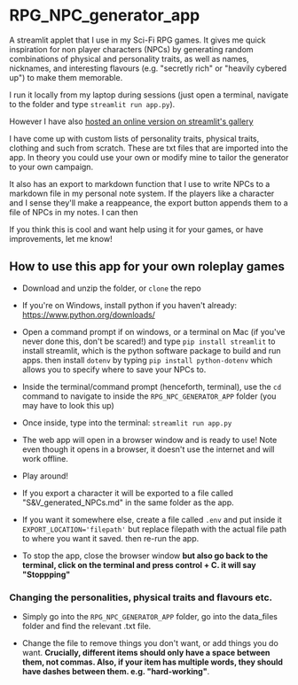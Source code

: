 # RPG_NPC_generator_app
A streamlit applet that I use in my Sci-Fi RPG games. It gives me quick inspiration for non player characters (NPCs) by generating random combinations of physical and personality traits, as well as names, nicknames, and interesting flavours (e.g. "secretly rich" or "heavily cybered up") to make them memorable. 

I run it locally from my laptop during sessions (just open a terminal, navigate to the folder and type `streamlit run app.py`).

However I have also [hosted an online version on streamlit's gallery](https://thomas-richardson-rpg-npc-generator-app-app-run-online-trd28i.streamlit.app/ )

I have come up with custom lists of personality traits, physical traits, clothing and such from scratch. These are txt files that are imported into the app. In theory you could use your own or modify mine to tailor the generator to your own campaign.

It also has an export to markdown function that I use to write NPCs to a markdown file in my personal note system. If the players like a character and I sense they'll make a reappeance, the export button appends them to a file of NPCs in my notes. I can then 

If you think this is cool and want help using it for your games, or have improvements, let me know!

## How to use this app for your own roleplay games

- Download and unzip the folder, or `clone` the repo

- If you're on Windows, install python if you haven't already: https://www.python.org/downloads/

- Open a command prompt if on windows, or a terminal on Mac (if you've never done this, don't be scared!) and type `pip install streamlit` to install streamlit, which is the python software package to build and run apps. then install `dotenv` by typing `pip install python-dotenv` which allows you to specify where to save your NPCs to. 

- Inside the terminal/command prompt (henceforth, terminal), use the `cd` command to navigate to inside the `RPG_NPC_GENERATOR_APP` folder (you may have to look this up)

- Once inside, type into the terminal: `streamlit run app.py`

- The web app will open in a browser window and is ready to use! Note even though it opens in a browser, it doesn't use the internet and will work offline.

- Play around!

- If you export a character it will be exported to a file called "S&V_generated_NPCs.md" in the same folder as the app. 

- If you want it somewhere else, create a file called `.env` and put inside it `EXPORT_LOCATION='filepath'` but replace filepath with the actual file path to where you want it saved. then re-run the app.

- To stop the app, close the browser window **but also go back to the terminal, click on the terminal and press control + C. it will say "Stoppping"**

### Changing the personalities, physical traits and flavours etc.

- Simply go into the `RPG_NPC_GENERATOR_APP` folder, go into the data_files folder and find the relevant .txt file. 

- Change the file to remove things you don't want, or add things you do want. **Crucially, different items should only have a space between them, not commas. Also, if your item has multiple words, they should have dashes between them. e.g. "hard-working"**.
